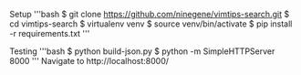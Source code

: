 Setup
'''bash
$ git clone https://github.com/ninegene/vimtips-search.git
$ cd vimtips-search
$ virtualenv venv
$ source venv/bin/activate
$ pip install -r requirements.txt
'''

Testing
'''bash
$ python build-json.py
$ python -m SimpleHTTPServer 8000
'''
Navigate to http://localhost:8000/
